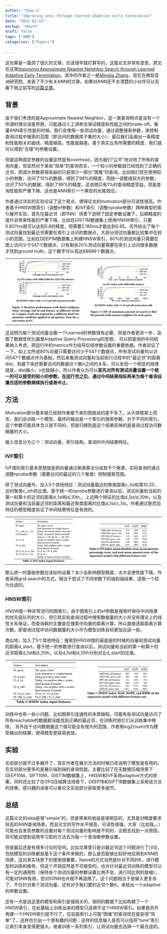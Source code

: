 ```yaml
---
author: "Chao.G"
title: "Improving anns through learned adaptive early termination"
date: "2022-02-15"
markup: "mmark"
draft: false
tags: ["ANN"]
categories: ["Papers"]

---
```


这也算是一篇鸽了很久的文章，应该很早就打算写的，这篇论文非常有意思，原文在这里[Improving Approximate Nearest Neighbor Search through Learned Adaptive Early Termination](https://dl.acm.org/doi/pdf/10.1145/3318464.3380600)。其中的作者之一是[Mingjia Zhang](http://zhangminjia.me/)，现在在微软亚洲研究院，发表了不少有关ANN的文章。如果对ANN还不太清楚的小伙伴可以先看下我之前写的[这篇文章](https://chasingegg.github.io/2021/2021-03-05-ann/)。

## 背景

由于我们考虑的是Approximate Nearest Neighbor，这一类查询特点是没有一个所谓的理论误差界限，只能通过人工调参去保证精度和性能之间的trade-off。衡量ANN索引性能的时候，我们会使用一些测试向量，通过调整搜索参数，来控制查询过程中搜索的范围（即访问的数据库子集的大小），最后我们会画出一条精度和性能相关的曲线，精度越高，性能就越差。基于真实业务所需要的精度，我们就可以得到“合理”的参数设置。

但是这种固定参数的设置显然是有overhead，因为我们“公平”地对待了所有的查询向量，但显然对于某些“简单”的查询而言，一个较小的参数就已经找到了正确的近邻，而调大参数获得收益的只是很少一部分“困难”的查询。比如我们现在使用较小的参数，访问了10%的数据，得到了98%的精度，而统一调整成较大的参数，访问了50%的数据，得到了99%的精度，这说明只有1%的查询精度受益，但是查询性能却严重下降，这也是ANN索引一个典型的长尾效应。

作者通过详实的实验论证了这个观点，使得论文的motivation部分可读性很高。作者基于HNSW图索引（调整ef参数）和IVF索引（调整nprobe参数）两种典型的索引展开实验，首先在最近邻（即1NN）场景下说明了固定参数设置下，后期精度的提升会带来性能的严重下降，比如在GIST1M数据集上使用HNSW索引，只要0.807ms就可以达到0.8的精度，但需要2.185ms才能达到0.95。另外给出了每个测试向量找到最近邻需要在索引上访问的数据点，大部分测试向量都比较集中在较小的范围，比如在DEEP1M数据集上构建HNSW索引，80%的测试向量只需要在图上访问少于547个数据点，只有剩余20%测试向量需要在索引上访问很多数据才找到ground truth，这个数字可以高达88696个数据点。

<table><tr>
<td><img src=/assets/motivation-latency.png border=0></td>
<td><img src=/assets/motivation-minimum-amount.png border=0></td>
</tr></table>

这说明为每个测试向量设置一个Learned的参数很有必要，但是作者更进一步，汲取了数据库优化器里Adaptive Query Processing的思想， 可以把查询的中间结果纳入考虑，把运行中的metrics作为指导后续参数设置的重要依据。作者验证了一下，如上文所说80%向量只需要访问少于547个数据点，所有测试向量均以访问547个数据点作为基础，然后来看测试向量和当前执行过程中的“最近邻”的距离dist，和接下来还需要访问的数据点个数n之间的关系，可以发现一个明显的规律就是，dist越小，n也就越小，所以作者认为可以**首先对所有测试向量设置一个统一的可以接受的较小的参数，在运行完之后，通过中间结果指标再来为每个查询设置合适的参数继续执行或者中止**。

## 方法

Motivation部分基本就已经把作者接下来的思路说的差不多了。从大体框架上而言，我们会训练一个模型，最终的输出是一个索引的搜索参数，对于不同的索引，这个参数可能具体含义是不同的，但是归根到底这个结果反映的是查询过程访问数据量的大小。

输入信息分为三个：测试向量，索引结构，查询的中间结果特征。

### IVF索引

IVF类的索引基本思想就是把向量通过聚类算法分成若干个聚类，实际查询时通过调整nprobe参数（需要访问的最近的几个聚类）控制搜索范围。

除了测试向量外，加入5个其他特征：测试向量最近的聚类距离c_1st和第10,20...近的聚类c_xth的比值，基于统一的nprobe参数进行查询以后，测试向量和当前的第一和第十的近邻的距离d_1st和d_10th,，上述两个特征的比值d_1st/d_10th，以及测试向量和当前最近邻的距离和最近聚类距离的比值d_1st/c_1st。作者通过是否加特征的模型精度验证了中间结果特征是有效的。

<table><tr>
<td><img src=/assets/ivf-input-features.png border=0></td>
<td><img src=/assets/ivf-model-result.png border=0></td>
</tr></table>

那么统一的基础参数应该如何设置？太小会影响模型精度，太大会使性能下降。作者采用grid search的方式，相当于尝试了不同参数下的端到端结果，选取一个较为合适的。

### HNSW索引

HNSW是一种非常流行的图索引。由于图索引上的ef参数是搜索时保存中间结果的优先级队列的大小，但它其实和查询过程中搜索数据量的大小并没有理论上的线性关系保证，而查询耗时主要是在搜索中向量的距离计算，所以直接选取距离计算次数，即查询过程中访问数据量的大小作为模型训练目标更加合适一些。

类似地，加入了5个其他特征：搜索到HNSW图的最底层的时候的向量和测试向量的距离d_start，基于统一的参数进行查询以后，测试向量和当前的第一和第十的近邻距离d_1st和d_10th，以及d_1st和d_10th分别对比d_start的比值。

<table><tr>
<td><img src=/assets/hnsw-input-features.png border=0></td>
<td><img src=/assets/hnsw-model-result.png border=0></td>
</tr></table>

训练中也有一些小问题，比如图索引连通性的本质缺陷，可能有些测试向量访问了所有reachable的数据都没能找到正确的最近邻，在训练时把它们从训练集中移除。 另外由于访问数据量这个值可能会有很大的范围，作者用log2(num)作为模型输出的结果，使得模型更容易收敛。

## 实验

实验部分就不过多展开了，其实作者在展示方法的时候已经说明了模型是有用的。在实验部分更多的是展示端到端的查询性能。主要比较了在无数据压缩场景下DEEP10M，SIFT10M，GIST1M数据集上，HNSW和IVF采用adaptive方式的效果。同时还比较了在OPQ压缩算法场景下，DEEP1B和SIFT1B数据集上采用该方法的效果。感兴趣的读者可以看论文实验部分获取更多细节。

## 总结

这篇论文的idea是很“simple”的，但是带来的收益是很明显的，尤其是对精度要求较高的ANN查询场景。而且论文的写作水平很高，可读性很强。大家（比如我。。）可能也会发现参数的设置对每个测试向量的影响是不同的，企图去找到一点原因，但可能没想到说用学习型的方法去为每一个查询做参数设置。

但是最后还是有很多讨论的空间，比如文章里只是对最近邻这个问题进行了讨论，包括模型的训练都是基于这个条件来做的，那么是否能够比较好地应用到KNN的场景，这对真实场景下的使用很重要。Naive的方式当然是针对不同的K，进行模型的训练和推导，但这个开销显然是不可接受的。也许针对最近邻训练的模型可以有一定的通用性（保持各个测试向量的参数设置比例不变，进行同比例的放缩），可能对5NN有用，但对50NN也许就不再适用了。这个问题相当于是输入更复杂了，不仅针对某个测试向量，还有对于我们要的近邻个数K，来给出一个adaptive的参数设置。

还有一点是说这里的模型和索引是强相关的，相同的数据下比如构建了一个HNSW索引，在此基础上训练出来的模型只适用于这个HNSW索引。如果我另外再建一个HNSW索引就不行了，在前面索引上可能“困难”的查询现在就变得“简单”了，这样也引出一个很有趣的问题：这样的信息输入是否可以指导“tune”索引让索引本身变得更强大。或者训练一系列索引，让测试向量去选择一个最合适的。